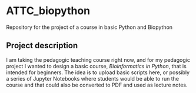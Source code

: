# ATTC_biopython
Repository for the project of a course in basic Python and Biopython

## Project description
I am taking the pedagogic teaching course right now, and for my pedagogic project I 
wanted to design a basic course, *Bioinformatics in Python*, that is intended for 
beginners. The idea is to upload basic scripts here, or possibly a series of Jupyter 
Notebooks where students would be able to run the course and that could also be 
converted to PDF and used as lecture notes.
